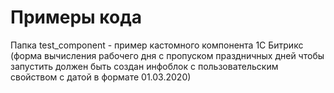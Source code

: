 # Примеры кода

Папка test_component - пример кастомного компонента 1С Битрикс (форма вычисления рабочего дня с пропуском праздничных дней
чтобы запустить должен быть создан инфоблок с пользовательским свойством с датой в формате 01.03.2020)
